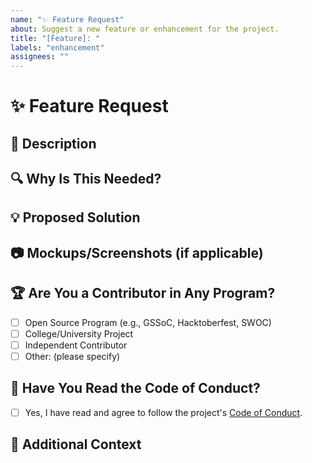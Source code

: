 ```yaml
---
name: "✨ Feature Request"
about: Suggest a new feature or enhancement for the project.
title: "[Feature]: "
labels: "enhancement"
assignees: ""
---
```


# ✨ Feature Request

## 📌 Description  
<!-- A clear and concise description of the feature you want to propose. -->

## 🔍 Why Is This Needed?  
<!-- Explain why this feature would be useful and how it improves the project. -->

## 💡 Proposed Solution  
<!-- Describe any potential solutions, implementation ideas, or alternatives. -->

## 📷 Mockups/Screenshots (if applicable)  
<!-- Attach screenshots, wireframes, or diagrams to illustrate your idea. -->


## 🏆 Are You a Contributor in Any Program?  
- [ ] Open Source Program (e.g., GSSoC, Hacktoberfest, SWOC)  
- [ ] College/University Project  
- [ ] Independent Contributor  
- [ ] Other: (please specify)  

## 📜 Have You Read the Code of Conduct?  
- [ ] Yes, I have read and agree to follow the project's [Code of Conduct](../CODE_OF_CONDUCT.md).  

## 🚧 Additional Context  
<!-- Add any other relevant context, references, or links to similar features. -->
